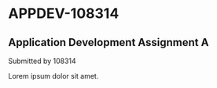 # APPDEV-108314

## Application Development Assignment A

Submitted by 108314

Lorem ipsum dolor sit amet.
